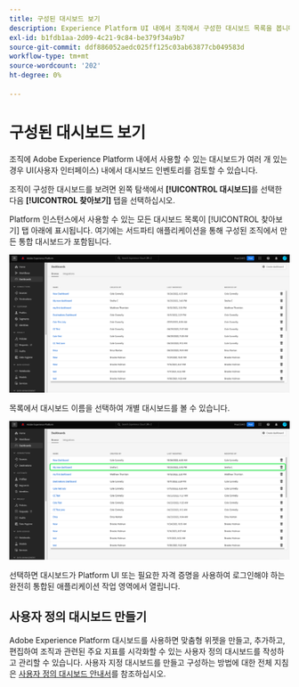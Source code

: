 ```yaml
---
title: 구성된 대시보드 보기
description: Experience Platform UI 내에서 조직에서 구성한 대시보드 목록을 봅니다.
exl-id: b1fdb1aa-2d09-4c21-9c84-be379f34a9b7
source-git-commit: ddf886052aedc025ff125c03ab63877cb049583d
workflow-type: tm+mt
source-wordcount: '202'
ht-degree: 0%

---
```


# 구성된 대시보드 보기

조직에 Adobe Experience Platform 내에서 사용할 수 있는 대시보드가 여러 개 있는 경우 UI(사용자 인터페이스) 내에서 대시보드 인벤토리를 검토할 수 있습니다.

조직이 구성한 대시보드를 보려면 왼쪽 탐색에서 **[!UICONTROL 대시보드]**&#x200B;를 선택한 다음 **[!UICONTROL 찾아보기]** 탭을 선택하십시오.

Platform 인스턴스에서 사용할 수 있는 모든 대시보드 목록이 [!UICONTROL 찾아보기] 탭 아래에 표시됩니다. 여기에는 서드파티 애플리케이션을 통해 구성된 조직에서 만든 통합 대시보드가 포함됩니다.

![UI의 대시보드 섹션 내에서 찾아보기 탭입니다.](./images/inventory/browse-tab.png)

목록에서 대시보드 이름을 선택하여 개별 대시보드를 볼 수 있습니다.

![대시보드 이름이 강조 표시된 찾아보기 탭입니다.](./images/inventory/dashboard-name.png)

선택하면 대시보드가 Platform UI 또는 필요한 자격 증명을 사용하여 로그인해야 하는 완전히 통합된 애플리케이션 작업 영역에서 열립니다.

## 사용자 정의 대시보드 만들기

Adobe Experience Platform 대시보드를 사용하면 맞춤형 위젯을 만들고, 추가하고, 편집하여 조직과 관련된 주요 지표를 시각화할 수 있는 사용자 정의 대시보드를 작성하고 관리할 수 있습니다. 사용자 지정 대시보드를 만들고 구성하는 방법에 대한 전체 지침은 [사용자 정의 대시보드 안내서](./standard-dashboards.md)를 참조하십시오.
